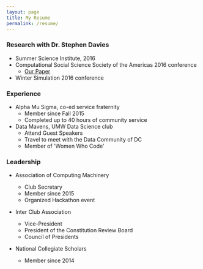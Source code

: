 ```yaml
---
layout: page
title: My Resume
permalink: /resume/
---
```


### Research with Dr. Stephen Davies
 * Summer Science Institute, 2016
 * Computational Social Science Society of the Americas 2016 conference
    *  [Our Paper](http://cs.umw.edu/~stephen/daviesZontine.pdf)
* Winter Simulation 2016 conference

### Experience
 * Alpha Mu Sigma, co-ed service fraternity
   * Member since Fall 2015
   * Completed up to 40 hours of community service
 * Data Mavens, UMW Data Science club
   * Attend Guest Speakers
   * Travel to meet with the Data Community of DC
   * Member of 'Women Who Code'

### Leadership

* Association of Computing Machinery
  * Club Secretary
  * Member since 2015
  * Organized Hackathon event
  
* Inter Club Association
  * Vice-President
  * President of the Constitution Review Board
  * Council of Presidents
  
* National Collegiate Scholars
  * Member since 2014
